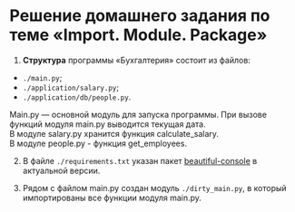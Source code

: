 # Решение домашнего задания по теме «Import. Module. Package»

1. **Структура** программы «Бухгалтерия» состоит из файлов:
- `./main.py`;  
- `./application/salary.py`;  
- `./application/db/people.py`.

Main.py — основной модуль для запуска программы. При вызове функций модуля main.py выводится текущая дата.  
В модуле salary.py хранится функция calculate_salary.  
В модуле people.py - функция get_employees.  

2. В файле `./requirements.txt` указан пакет [beautiful-console](https://pypi.org/project/beautiful-console/) в актуальной версии. 

3. Рядом с файлом main.py создан модуль `./dirty_main.py`, в который импортированы все функции модуля main.py.